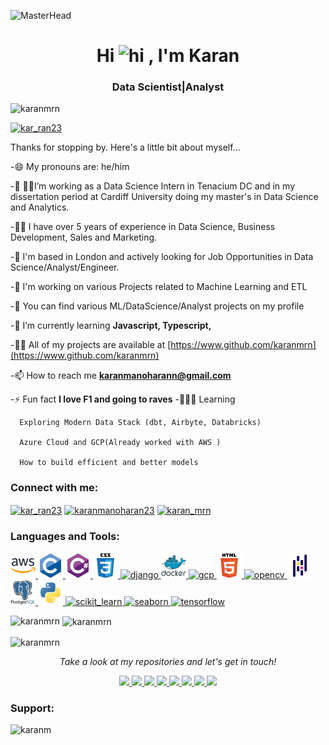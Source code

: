 ![MasterHead](https://firebasestorage.googleapis.com/v0/b/flexi-coding.appspot.com/o/dempgi7-520f8d5f-63d4-4453-8822-dbc149ae27f8.gif?alt=media&token=91c0c7b2-93c3-4029-b011-1a8703c5730d)
<h1 align="center">Hi <img src="https://user-images.githubusercontent.com/1303154/88677602-1635ba80-d120-11ea-84d8-d263ba5fc3c0.gif" width="28px" height="28px" alt="hi">
, I'm Karan</h1>
<h3 align="center">Data Scientist|Analyst</h3>
<p align="left"> <img src="https://komarev.com/ghpvc/?username=karanmrn&label=Profile%20views&color=0e75b6&style=flat" alt="karanmrn"/> </p>
<p align="left"> <a href="https://twitter.com/kar_ran23" target="blank"><img src="https://img.shields.io/twitter/follow/kar_ran23?logo=twitter&style=for-the-badge" alt="kar_ran23" /></a> </p>
Thanks for stopping by. Here's a little bit about myself...

-😄 My pronouns are: he/him

-🔭 👨‍🎓I’m working as a Data Science Intern in Tenacium DC and in my dissertation period at Cardiff University doing my master's in    Data Science and Analytics.

-👨‍💻 I have over 5 years of experience in Data Science, Business Development, Sales and Marketing. 

-👯 I'm based in London and actively looking for Job Opportunities in Data Science/Analyst/Engineer.

-💬 I'm working on various Projects related to Machine Learning and ETL

-🤘 You can find various ML/DataScience/Analyst projects on my profile

-🌱 I’m currently learning **Javascript, Typescript,**

-👨‍💻 All of my projects are available at [https://www.github.com/karanmrn](https://www.github.com/karanmrn)

-📫 How to reach me **karanmanoharann@gmail.com**

-⚡ Fun fact **I love F1 and going to raves**
-🧑🏻‍🏫 Learning
  
      Exploring Modern Data Stack (dbt, Airbyte, Databricks)
  
      Azure Cloud and GCP(Already worked with AWS )
  
      How to build efficient and better models 

<h3 align="left">Connect with me:</h3>
<p align="left">
<a href="https://twitter.com/kar_ran23" target="blank"><img align="center" src="https://raw.githubusercontent.com/rahuldkjain/github-profile-readme-generator/master/src/images/icons/Social/twitter.svg" alt="kar_ran23" height="30" width="40" /></a>
<a href="https://linkedin.com/in/karanmanoharan23" target="blank"><img align="center" src="https://raw.githubusercontent.com/rahuldkjain/github-profile-readme-generator/master/src/images/icons/Social/linked-in-alt.svg" alt="karanmanoharan23" height="30" width="40" /></a>
<a href="https://instagram.com/karan_mrn" target="blank"><img align="center" src="https://raw.githubusercontent.com/rahuldkjain/github-profile-readme-generator/master/src/images/icons/Social/instagram.svg" alt="karan_mrn" height="30" width="40" /></a>
</p>

<h3 align="left">Languages and Tools:</h3>
<p align="left"> <a href="https://aws.amazon.com" target="_blank" rel="noreferrer"> <img src="https://raw.githubusercontent.com/devicons/devicon/master/icons/amazonwebservices/amazonwebservices-original-wordmark.svg" alt="aws" width="40" height="40"/> </a> <a href="https://www.cprogramming.com/" target="_blank" rel="noreferrer"> <img src="https://raw.githubusercontent.com/devicons/devicon/master/icons/c/c-original.svg" alt="c" width="40" height="40"/> </a> <a href="https://www.w3schools.com/cs/" target="_blank" rel="noreferrer"> <img src="https://raw.githubusercontent.com/devicons/devicon/master/icons/csharp/csharp-original.svg" alt="csharp" width="40" height="40"/> </a> <a href="https://www.w3schools.com/css/" target="_blank" rel="noreferrer"> <img src="https://raw.githubusercontent.com/devicons/devicon/master/icons/css3/css3-original-wordmark.svg" alt="css3" width="40" height="40"/> </a> <a href="https://www.djangoproject.com/" target="_blank" rel="noreferrer"> <img src="https://cdn.worldvectorlogo.com/logos/django.svg" alt="django" width="40" height="40"/> </a> <a href="https://www.docker.com/" target="_blank" rel="noreferrer"> <img src="https://raw.githubusercontent.com/devicons/devicon/master/icons/docker/docker-original-wordmark.svg" alt="docker" width="40" height="40"/> </a> <a href="https://cloud.google.com" target="_blank" rel="noreferrer"> <img src="https://www.vectorlogo.zone/logos/google_cloud/google_cloud-icon.svg" alt="gcp" width="40" height="40"/> </a> <a href="https://www.w3.org/html/" target="_blank" rel="noreferrer"> <img src="https://raw.githubusercontent.com/devicons/devicon/master/icons/html5/html5-original-wordmark.svg" alt="html5" width="40" height="40"/> </a> <a href="https://opencv.org/" target="_blank" rel="noreferrer"> <img src="https://www.vectorlogo.zone/logos/opencv/opencv-icon.svg" alt="opencv" width="40" height="40"/> </a> <a href="https://pandas.pydata.org/" target="_blank" rel="noreferrer"> <img src="https://raw.githubusercontent.com/devicons/devicon/2ae2a900d2f041da66e950e4d48052658d850630/icons/pandas/pandas-original.svg" alt="pandas" width="40" height="40"/> </a> <a href="https://www.postgresql.org" target="_blank" rel="noreferrer"> <img src="https://raw.githubusercontent.com/devicons/devicon/master/icons/postgresql/postgresql-original-wordmark.svg" alt="postgresql" width="40" height="40"/> </a> <a href="https://www.python.org" target="_blank" rel="noreferrer"> <img src="https://raw.githubusercontent.com/devicons/devicon/master/icons/python/python-original.svg" alt="python" width="40" height="40"/> </a> <a href="https://scikit-learn.org/" target="_blank" rel="noreferrer"> <img src="https://upload.wikimedia.org/wikipedia/commons/0/05/Scikit_learn_logo_small.svg" alt="scikit_learn" width="40" height="40"/> </a> <a href="https://seaborn.pydata.org/" target="_blank" rel="noreferrer"> <img src="https://seaborn.pydata.org/_images/logo-mark-lightbg.svg" alt="seaborn" width="40" height="40"/> </a> <a href="https://www.tensorflow.org" target="_blank" rel="noreferrer"> <img src="https://www.vectorlogo.zone/logos/tensorflow/tensorflow-icon.svg" alt="tensorflow" width="40" height="40"/> </a> </p>

<p><img align="left" src="https://github-readme-stats.vercel.app/api/top-langs?username=karanmrn&show_icons=true&locale=en&layout=compact" alt="karanmrn" /></p>

<p>&nbsp;<img align="center" src="https://github-readme-stats.vercel.app/api?username=karanmrn&show_icons=true&locale=en" alt="karanmrn" /></p>

<p><img align="center" src="https://github-readme-streak-stats.herokuapp.com/?user=karanmrn&" alt="karanmrn" /></p>

<!--
**karanmrn/karanmrn** is a ✨ _special_ ✨ repository because its `README.md` (this file) appears on your GitHub profile.
-->


<!-- Social Section -->
<p align="center">
  <i>Take a look at my repositories and let's get in touch!</i>

<p align="center">
  <a href= "https://github.com/karanmrn/">
    <img src="https://img.icons8.com/material-outlined/30/689d6a/source-code.png"/>
  </a>
  <a href= "https://www.linkedin.com/in/karanmanoharan23/">
    <img src="https://img.icons8.com/material-outlined/30/689d6a/linkedin.png"/>
  </a>
  <a href= "https://twitter.com/kar_ran23">
    <img src="https://img.icons8.com/material-outlined/30/689d6a/twitter.png"/>
  </a>
  <a href="https://www.buymeacoffee.com/karanm">
    <img src="https://img.icons8.com/material-outlined/30/689d6a/cafe.png"/>
  </a>
  <a href="https://github.com/karanmrn">
    <img src="https://img.icons8.com/material-outlined/30/689d6a/parse-from-clipboard.png"/>
  </a>
  <a href="mailto:karanmanoharann@gmail.com">
    <img src="https://img.icons8.com/ios-glyphs/30/689d6a/physics.png"/>
  </a>
  <a href="https://medium.com/@karanmrn">
    <img src="https://img.icons8.com/ios-filled/30/689d6a/medium-new.png"/>
  </a>
  <a href="https://stackoverflow.com/users/12339658/karanmrn">
    <img src="https://img.icons8.com/metro/26/689d6a/stackoverflow.png"/>
  </a>

  
</p>
<h3 align="left">Support:</h3>
<p><a href="https://www.buymeacoffee.com/karanm"> <img align="left" src="https://cdn.buymeacoffee.com/buttons/v2/default-yellow.png" height="50" width="210" alt="karanm" /></a></p><br><br>
